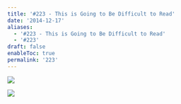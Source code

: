 ```yaml
---
title: '#223 - This is Going to Be Difficult to Read'
date: '2014-12-17'
aliases:
  - '#223 - This is Going to Be Difficult to Read'
  - '#223'
draft: false
enableToc: true
permalink: '223'
---
```


[![](assets/223-1.jpg)](http://2.bp.blogspot.com/-NwuRjmnLALU/VJJgzcROqLI/AAAAAAABihg/kAWNQEOYKuk/s1600/Part%2B1.jpg)

  
[![](assets/223-2.jpg)](http://4.bp.blogspot.com/-YuNEsPeC0pA/VJJgzGLDkwI/AAAAAAABihc/LBMhrxknlrA/s1600/Page%2B2.jpg)

  
